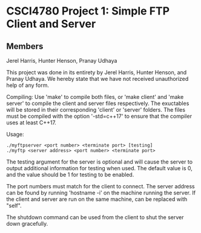 # CSCI4780 Project 1: Simple FTP Client and Server

## Members
Jerel Harris,
Hunter Henson, 
Pranay Udhaya

This project was done in its entirety by Jerel Harris, Hunter Henson, and Pranay Udhaya. We hereby
state that we have not received unauthorized help of any form.

Compiling:
Use 'make' to compile both files, or 'make client' and 'make server' to compile the 
client and server files respectively. The exuctables will be stored in their corresponding 'client' or 'server' folders. The files must be compiled with the option
'-std=c++17' to ensure that the compiler uses at least C++17. 

Usage:
```
./myftpserver <port number> <terminate port> [testing]
./myftp <server address> <port number> <terminate port>
```

The testing argument for the server is optional and will cause the server to output 
additional information for testing when used. The default value is 0, and the value 
should be 1 for testing to be enabled.

The port numbers must match for the client to connect. The server address can be found
by running 'hostname -i' on the machine running the server. If the client and server
are run on the same machine, <server address> can be replaced with "self".

The shutdown command can be used from the client to shut the server down gracefully.

